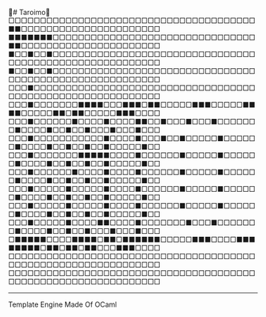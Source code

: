 🐪# Taroimo🐫
□□□□□□□□□□□□□□□□□□□□□□□□□□□□□□□□□□□□□□□■■□□□□□□□□□□□□□□□□□□□□□□
■■■■■■■□□□□□□□□□□□□□□□□□□□□□□□□□□□□□□□□■■□□□□□□□□□□□□□□□□□□□□□□
■□□■□□■□□□□□□□□□□□□□□□□□□□□□□□□□□□□□□□□□□□□□□□□□□□□□□□□□□□□□□□□
■□□■□□■□□□□□□□□□□□□□□□□□□□□□□□□□□□□□□□□□□□□□□□□□□□□□□□□□□□□□□□□
□□□■□□□□□□□□□□□□□□□□□□□□□□□□□□□□□□□□□□□□□□□□□□□□□□□□□□□□□□□□□□□
□□□■□□□□□□□■■■■□□□■■■□■■□□□□□■■■□□□□□■■■■□□□□□■■□■■□□□□□■■■□□□□
□□□■□□□□□□■□□□□■□□□□■■□□■□□□■□□□■□□□□□□□■□□□□■□□■□□■□□□■□□□■□□□
□□□■□□□□□□□□□□□■□□□□■□□□■□□■□□□□□■□□□□□□■□□□□■□□■□□■□□■□□□□□■□□
□□□■□□□□□□□■■■■■□□□□■□□□□□□■□□□□□■□□□□□□■□□□□■□□■□□■□□■□□□□□■□□
□□□■□□□□□□■□□□□■□□□□■□□□□□□■□□□□□■□□□□□□■□□□□■□□■□□■□□■□□□□□■□□
□□□■□□□□□■□□□□□■□□□□■□□□□□□■□□□□□■□□□□□□■□□□□■□□■□□■□□■□□□□□■□□
□□□■□□□□□■□□□□□■□□□□■□□□□□□■□□□□□■□□□□□□■□□□□■□□■□□■□□■□□□□□■□□
□□□■□□□□□■□□□□■■□□□□■□□□□□□□■□□□■□□□□□□□■□□□□■□□■□□■□□□■□□□■□□□
□■■■■■□□□□■■■■□■■□■■■■■■□□□□□■■■□□□□■■■■■■■■□■■□■■□■■□□□■■■□□□□
□□□□□□□□□□□□□□□□□□□□□□□□□□□□□□□□□□□□□□□□□□□□□□□□□□□□□□□□□□□□□□□
□□□□□□□□□□□□□□□□□□□□□□□□□□□□□□□□□□□□□□□□□□□□□□□□□□□□□□□□□□□□□□□
<hr>
Template Engine Made Of OCaml


